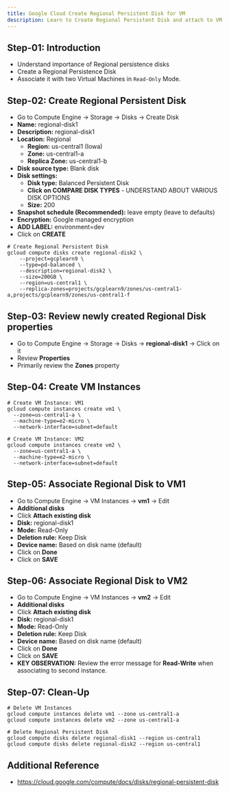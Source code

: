 ```yaml
---
title: Google Cloud Create Regional Persistent Disk for VM
description: Learn to Create Regional Persistent Disk and attach to VM on Google Cloud Platform GCP
---
```


## Step-01: Introduction
- Understand importance of Regional persistence disks
- Create a Regional Persistence Disk
- Associate it with two Virtual Machines in `Read-Only` Mode. 

## Step-02: Create Regional Persistent Disk
- Go to Compute Engine -> Storage -> Disks -> Create Disk
- **Name:** regional-disk1
- **Description:** regional-disk1
- **Location:** Regional
  - **Region:** us-central1 (Iowa)
  - **Zone:** us-central1-a
  - **Replica Zone:** us-central1-b
- **Disk source type:** Blank disk
- **Disk settings:** 
  - **Disk type:** Balanced Persistent Disk
  - **Click on COMPARE DISK TYPES** - UNDERSTAND ABOUT VARIOUS DISK OPTIONS
  - **Size:** 200
- **Snapshot schedule (Recommended):**  leave empty (leave to defaults)
- **Encryption:** Google managed encryption 
- **ADD LABEL:** environment=dev 
- Click on **CREATE**
```t
# Create Regional Persistent Disk
gcloud compute disks create regional-disk2 \
    --project=gcplearn9 \
    --type=pd-balanced \
    --description=regional-disk2 \
    --size=200GB \
    --region=us-central1 \
    --replica-zones=projects/gcplearn9/zones/us-central1-a,projects/gcplearn9/zones/us-central1-f
```

## Step-03: Review newly created Regional Disk properties
- Go to Compute Engine -> Storage -> Disks -> **regional-disk1** -> Click on it
- Review **Properties**
- Primarily review the **Zones** property

## Step-04: Create VM Instances
```t
# Create VM Instance: VM1
gcloud compute instances create vm1 \
  --zone=us-central1-a \
  --machine-type=e2-micro \
  --network-interface=subnet=default 

# Create VM Instance: VM2
gcloud compute instances create vm2 \
  --zone=us-central1-a \
  --machine-type=e2-micro \
  --network-interface=subnet=default 
```

## Step-05: Associate Regional Disk to VM1
- Go to Compute Engine -> VM Instances ->  **vm1** -> Edit
- **Additional disks**
- Click **Attach existing disk**
- **Disk:** regional-disk1
- **Mode:** Read-Only
- **Deletion rule:** Keep Disk
- **Device name:** Based on disk name (default)
- Click on **Done**
- Click on **SAVE**


## Step-06: Associate Regional Disk to VM2
- Go to Compute Engine -> VM Instances ->  **vm2** -> Edit
- **Additional disks**
- Click **Attach existing disk**
- **Disk:** regional-disk1
- **Mode:** Read-Only
- **Deletion rule:** Keep Disk
- **Device name:** Based on disk name (default)
- Click on **Done**
- Click on **SAVE**
- **KEY OBSERVATION:** Review the error message for **Read-Write** when associating to second instance. 


## Step-07: Clean-Up
```t
# Delete VM Instances
gcloud compute instances delete vm1 --zone us-central1-a
gcloud compute instances delete vm2 --zone us-central1-a

# Delete Regional Persistent Disk
gcloud compute disks delete regional-disk1 --region us-central1
gcloud compute disks delete regional-disk2 --region us-central1
```

## Additional Reference
- https://cloud.google.com/compute/docs/disks/regional-persistent-disk